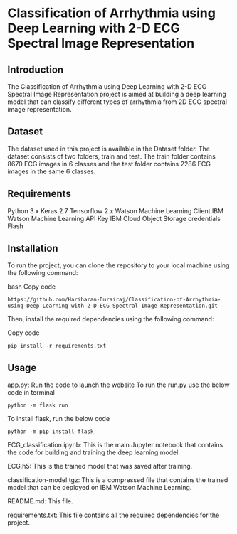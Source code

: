 # Classification of Arrhythmia using Deep Learning with 2-D ECG Spectral Image Representation

## Introduction
The Classification of Arrhythmia using Deep Learning with 2-D ECG Spectral Image Representation project is aimed at building a deep learning model that can classify different types of arrhythmia from 2D ECG spectral image representation.

## Dataset
The dataset used in this project is available in the Dataset folder. The dataset consists of two folders, train and test. The train folder contains 8670 ECG images in 6 classes and the test folder contains 2286 ECG images in the same 6 classes.

## Requirements
Python 3.x
Keras 2.7
Tensorflow 2.x
Watson Machine Learning Client
IBM Watson Machine Learning API Key
IBM Cloud Object Storage credentials
Flash

## Installation
To run the project, you can clone the repository to your local machine using the following command:

bash
Copy code
```
https://github.com/Hariharan-Durairaj/Classification-of-Arrhythmia-using-Deep-Learning-with-2-D-ECG-Spectral-Image-Representation.git
```

Then, install the required dependencies using the following command:

Copy code
```
pip install -r requirements.txt
```

## Usage

app.py: Run the code to launch the website
To run the run.py use the below code in terminal
```
python -m flask run
```

To install flask, run the below code
```
python -m pip install flask
```

ECG_classification.ipynb: This is the main Jupyter notebook that contains the code for building and training the deep learning model.

ECG.h5: This is the trained model that was saved after training.

classification-model.tgz: This is a compressed file that contains the trained model that can be deployed on IBM Watson Machine Learning.

README.md: This file.

requirements.txt: This file contains all the required dependencies for the project.

